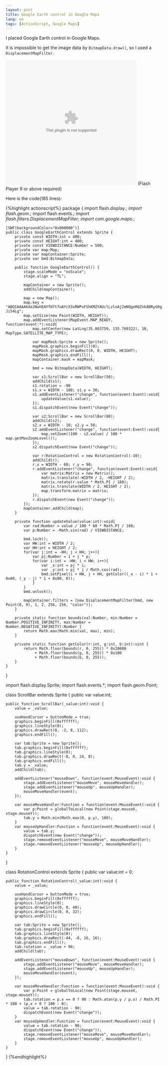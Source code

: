 ```yaml
---
layout: post
title: Google Earth control in Google Maps
lang: en
tags: [ActionScript, Google Maps]
---
```

I placed Google Earth control in Google Maps.

It is impossible to get the image data by `BitmapData.draw()`, so I used a `DisplacementMapFilter`.

<object classid="clsid:d27cdb6e-ae6d-11cf-96b8-444553540000" width="420"
	height="400" codebase="http://active.macromedia.com/flash7/cabs/swflash.cab#version=9,0,0,0">
	<param name="src" value="http://tech.nitoyon.com/misc/swf/GoogleEarthControl.swf"/>
	<param name="play" value="true"/>
	<param name="loop" value="true"/>
	<param name="bgcolor" value="#000000"/>
	<param name="quality" value="high"/>
	<embed src="http://tech.nitoyon.com/misc/swf/GoogleEarthControl.swf" width="420" height="400" bgcolor="#000000" play="true" loop="true"
	quality="high" pluginspage="http://www.macromedia.com/shockwave/download/index.cgi?P1_Prod_Version=ShockwaveFlash">
	</embed>
</object>
<noscript>(Flash Player 9 or above required)</noscript>

Here is the code(185 lines):

{%highlight actionscript%}
package {
    import flash.display.*;
    import flash.geom.*;
    import flash.events.*;
    import flash.filters.DisplacementMapFilter;
    import com.google.maps.*;

    [SWF(backgroundColor="0x000000")]
    public class GoogleEarthControl extends Sprite {
        private const WIDTH:int = 400;
        private const HEIGHT:int = 400;
        private const VIEWDISTANCE:Number = 500;
        private var map:Map;
        private var mapContainer:Sprite;
        private var bmd:BitmapData;

        public function GoogleEarthControl() {
            stage.scaleMode = "noScale";
            stage.align = "TL";

            mapContainer = new Sprite();
            addChild(mapContainer);

            map = new Map();
            map.key = "ABQIAAAA6de2NwhEAYfH7t7oAYcX3xRWPxFShKMZYAUclLzloAj2mNQgoRQZnk8BRyG0g_m2di3bWaT-Ji54Lg";
            map.setSize(new Point(WIDTH, HEIGHT));
            map.addEventListener(MapEvent.MAP_READY, function(event:*):void{
                map.setCenter(new LatLng(35.003759, 135.769322), 10, MapType.SATELLITE_MAP_TYPE);

                var mapMask:Sprite = new Sprite();
                mapMask.graphics.beginFill(0);
                mapMask.graphics.drawRect(0, 0, WIDTH, HEIGHT);
                mapMask.graphics.endFill();
                mapContainer.mask = mapMask;

                bmd = new BitmapData(WIDTH, HEIGHT);

                var s1:ScrollBar = new ScrollBar(50);
                addChild(s1);
                s1.rotation = -90
                s1.x = WIDTH - 100; s1.y = 30;
                s1.addEventListener("change", function(event:Event):void{
                    updateValue(s1.value);
                });
                s1.dispatchEvent(new Event("change"));

                var s2:ScrollBar = new ScrollBar(80);
                addChild(s2);
                s2.x = WIDTH - 10; s2.y = 50;
                s2.addEventListener("change", function(event:Event):void{
                    map.setZoom((100 - s2.value) / 100 * map.getMaxZoomLevel());
                });
                s2.dispatchEvent(new Event("change"));

                var r:RotationControl = new RotationControl(-10);
                addChild(r);
                r.x = WIDTH - 60; r.y = 90;
                r.addEventListener("change", function(event:Event):void{
                    var matrix:Matrix = new Matrix();
                    matrix.translate(-WIDTH / 2, -HEIGHT / 2);
                    matrix.rotate(r.value * Math.PI / 180);
                    matrix.translate(WIDTH / 2, HEIGHT / 2);
                    map.transform.matrix = matrix;
                });
                r.dispatchEvent(new Event("change"));
            });
            mapContainer.addChild(map);
        }

        private function updateValue(value:int):void{
            var rad:Number = value / 100 * 60 * Math.PI / 180;
            var p:Number = -Math.sin(rad) / VIEWDISTANCE;

            bmd.lock();
            var HW:int = WIDTH / 2;
            var HH:int = HEIGHT / 2;
            for(var j:int = -HH; j < HH; j++){
                var pj:Number = 1 + j * p;
                for(var i:int = -HW; i < HW; i++){
                    var _x:int = pj * i;
                    var _y:int = pj * j / Math.cos(rad);
                    bmd.setPixel(i + HW, j + HH, getColor((_x - i) * 1 + 0x80, (_y - j) * 1 + 0x80, 0));
                }
            }
            bmd.unlock();

            mapContainer.filters = [new DisplacementMapFilter(bmd, new Point(0, 0), 1, 2, 256, 256, "color")];
        }

        private static function bounds(val:Number, min:Number = Number.POSITIVE_INFINITY, max:Number = Number.NEGATIVE_INFINITY):Number {
            return Math.max(Math.min(val, max), min);
        }

        private static function getColor(r:int, g:int, b:int):uint {
            return Math.floor(bounds(r, 0, 255)) * 0x10000
                 + Math.floor(bounds(g, 0, 255)) * 0x100
                 + Math.floor(bounds(b, 0, 255));
        }
    }
}

import flash.display.Sprite;
import flash.events.*;
import flash.geom.Point;

class ScrollBar extends Sprite {
    public var value:int;

    public function ScrollBar(_value:int):void {
        value = _value;

        useHandCursor = buttonMode = true;
        graphics.beginFill(0xffffff);
        graphics.lineStyle(0);
        graphics.drawRect(0, -2, 8, 112);
        graphics.endFill();

        var tab:Sprite = new Sprite();
        tab.graphics.beginFill(0xffffff);
        tab.graphics.lineStyle(0);
        tab.graphics.drawRect(-8, 0, 24, 8);
        tab.graphics.endFill();
        tab.y = _value;
        addChild(tab);

        addEventListener("mouseDown", function(event:MouseEvent):void {
            stage.addEventListener("mouseMove", mouseMoveHandler);
            stage.addEventListener("mouseUp", mouseUpHandler);
            mouseMoveHandler(event);
        });

        var mouseMoveHandler:Function = function(event:MouseEvent):void {
            var p:Point = globalToLocal(new Point(stage.mouseX, stage.mouseY));
            tab.y = Math.min(Math.max(0, p.y), 100);
        }
        var mouseUpHandler:Function = function(event:MouseEvent):void {
            value = tab.y;
            dispatchEvent(new Event("change"));
            stage.removeEventListener("mouseMove", mouseMoveHandler);
            stage.removeEventListener("mouseUp", mouseUpHandler);
        }
    }
}

class RotationControl extends Sprite {
    public var value:int = 0;

    public function RotationControl(_value:int):void {
        value = _value;

        useHandCursor = buttonMode = true;
        graphics.beginFill(0xffffff);
        graphics.lineStyle(0);
        graphics.drawCircle(0, 0, 40);
        graphics.drawCircle(0, 0, 32);
        graphics.endFill();

        var tab:Sprite = new Sprite();
        tab.graphics.beginFill(0xffffff);
        tab.graphics.lineStyle(0);
        tab.graphics.drawRect(-44, -8, 16, 16);
        tab.graphics.endFill();
        tab.rotation = _value + 90;
        addChild(tab);

        addEventListener("mouseDown", function(event:MouseEvent):void {
            stage.addEventListener("mouseMove", mouseMoveHandler);
            stage.addEventListener("mouseUp", mouseUpHandler);
            mouseMoveHandler(event);
        });

        var mouseMoveHandler:Function = function(event:MouseEvent):void {
            var p:Point = globalToLocal(new Point(stage.mouseX, stage.mouseY));
            tab.rotation = p.x == 0 ? 90 : Math.atan(p.y / p.x) / Math.PI * 180 + (p.x > 0 ? 180 : 0);
            value = tab.rotation - 90;
            dispatchEvent(new Event("change"));
        }
        var mouseUpHandler:Function = function(event:MouseEvent):void {
            value = tab.rotation - 90;
            dispatchEvent(new Event("change"));
            stage.removeEventListener("mouseMove", mouseMoveHandler);
            stage.removeEventListener("mouseUp", mouseUpHandler);
        }
    }
}
{%endhighlight%}

